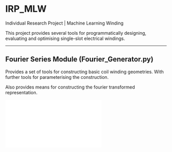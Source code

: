 # IRP_MLW
Individual Research Project | Machine Learning Winding

This project provides several tools for programmatically designing, evaluating and optimising single-slot electrical windings.

---
 ## Fourier Series Module (Fourier_Generator.py)

Provides a set of tools for constructing basic coil winding geometries. With further tools for parameterising the construction. 

Also provides means for constructing the fourier transformed representation.

![](./coil_figure.html)